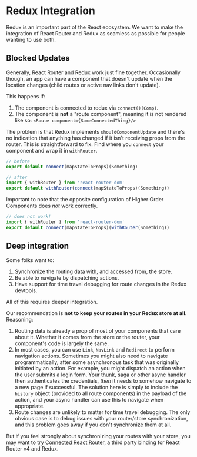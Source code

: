 # Redux Integration

Redux is an important part of the React ecosystem. We want to make the integration of React Router and Redux as seamless as possible for people wanting to use both.

## Blocked Updates

Generally, React Router and Redux work just fine together. Occasionally though, an app can have a component that doesn't update when the location changes (child routes or active nav links don't update).

This happens if:

1. The component is connected to redux via `connect()(Comp)`.
2. The component is **not** a "route component", meaning it is not
   rendered like so: `<Route component={SomeConnectedThing}/>`

The problem is that Redux implements `shouldComponentUpdate` and there's no indication that anything has changed if it isn't receiving props from the router. This is straightforward to fix. Find where you `connect` your component and wrap it in `withRouter`.

```js
// before
export default connect(mapStateToProps)(Something)

// after
import { withRouter } from 'react-router-dom'
export default withRouter(connect(mapStateToProps)(Something))
```

Important to note that the opposite configuration of Higher Order Components does *not* work correctly.

```js
// does not work!
import { withRouter } from 'react-router-dom'
export default connect(mapStateToProps)(withRouter(Something))
```

## Deep integration

Some folks want to:

1. Synchronize the routing data with, and accessed from, the store.
2. Be able to navigate by dispatching actions.
3. Have support for time travel debugging for route changes in the Redux devtools.

All of this requires deeper integration.

Our recommendation is **not to keep your routes in your Redux store at all**. Reasoning:

1. Routing data is already a prop of most of your components that care about it. Whether it comes from the store or the router, your component's code is largely the same.
2. In most cases, you can use `Link`, `NavLink` and `Redirect` to perform navigation actions. Sometimes you might also need to navigate programmatically, after some asynchronous task that was originally initiated by an action. For example, you might dispatch an action when the user submits a login form. Your [thunk](https://github.com/reduxjs/redux-thunk), [saga](https://redux-saga.js.org/) or other async handler then authenticates the credentials, _then_ it needs to somehow navigate to a new page if successful. The solution here is simply to include the `history` object (provided to all route components) in the payload of the action, and your async handler can use this to navigate when appropriate.
3. Route changes are unlikely to matter for time travel debugging. The only obvious case is to debug issues with your router/store synchronization, and this problem goes away if you don't synchronize them at all.

But if you feel strongly about synchronizing your routes with your store, you may want to try [Connected React Router](https://github.com/supasate/connected-react-router), a third party binding for React Router v4 and Redux.
